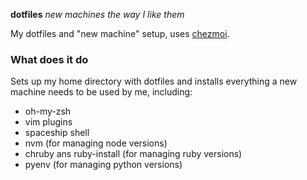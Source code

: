 **dotfiles** _new machines the way I like them_

My dotfiles and "new machine" setup, uses [chezmoi](https://github.com/twpayne/chezmoi).

### What does it do
Sets up my home directory with dotfiles and installs everything a new machine needs to be used by me, including:

- oh-my-zsh
- vim plugins
- spaceship shell
- nvm (for managing node versions)
- chruby ans ruby-install (for managing ruby versions)
- pyenv (for managing python versions)

